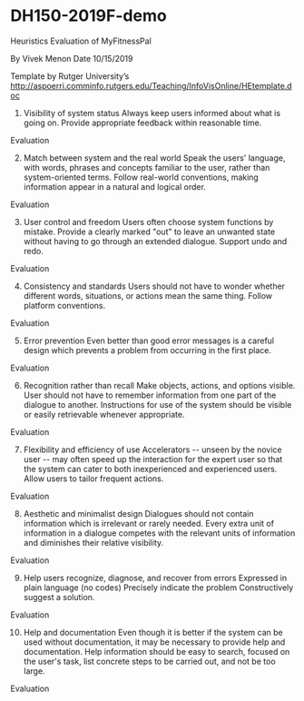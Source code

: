 # DH150-2019F-demo
Heuristics Evaluation of MyFitnessPal

By  Vivek Menon	  Date  10/15/2019

Template by Rutger University’s
http://aspoerri.comminfo.rutgers.edu/Teaching/InfoVisOnline/HEtemplate.doc

1. Visibility of system status 
Always keep users informed about what is going on.
Provide appropriate feedback within reasonable time. 

Evaluation


2. Match between system and the real world 
Speak the users' language, with words, phrases and concepts familiar to the user, rather than system-oriented terms. 
Follow real-world conventions, making information appear in a natural and logical order. 

Evaluation


3. User control and freedom 
Users often choose system functions by mistake.
Provide a clearly marked "out" to leave an unwanted state without having to go through an extended dialogue. 
Support undo and redo. 

Evaluation


4. Consistency and standards 
Users should not have to wonder whether different words, situations, or actions mean the same thing. 
Follow platform conventions. 

Evaluation


5. Error prevention 
Even better than good error messages is a careful design which prevents a problem from occurring in the first place. 

Evaluation


6. Recognition rather than recall 
Make objects, actions, and options visible. 
User should not have to remember information from one part of the dialogue to another. 
Instructions for use of the system should be visible or easily retrievable whenever appropriate. 

Evaluation


7. Flexibility and efficiency of use 
Accelerators -- unseen by the novice user -- may often speed up the interaction for the expert user so that the system can cater to both inexperienced and experienced users. 
Allow users to tailor frequent actions. 

Evaluation


8. Aesthetic and minimalist design 
Dialogues should not contain information which is irrelevant or rarely needed. 
Every extra unit of information in a dialogue competes with the relevant units of information and diminishes their relative visibility. 

Evaluation



9. Help users recognize, diagnose, and recover from errors 
Expressed in plain language (no codes)
Precisely indicate the problem
Constructively suggest a solution. 

Evaluation


10. Help and documentation 
Even though it is better if the system can be used without documentation, it may be necessary to provide help and documentation. 
Help  information should be easy to search, focused on the user's task, list concrete steps to be carried out, and not be too large. 

Evaluation



